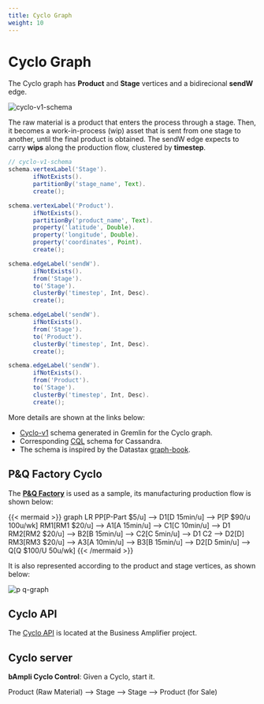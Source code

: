 ```yaml
---
title: Cyclo Graph
weight: 10
---
```

# Cyclo Graph

The Cyclo graph has **Product** and **Stage** vertices and a bidirecional **sendW** edge.

![cyclo-v1-schema](https://user-images.githubusercontent.com/86032/86792421-dad42e80-c040-11ea-98c6-7e7f324c8d1b.jpg)

The raw material is a product that enters the process through a stage. Then, it becomes a work-in-process (wip) asset that is sent from one stage to another, until the final product is obtained. The sendW edge expects to carry **wips** along the production flow, clustered by **timestep**.

```groovy
// cyclo-v1-schema
schema.vertexLabel('Stage').
       ifNotExists().
       partitionBy('stage_name', Text).
       create();

schema.vertexLabel('Product').
       ifNotExists().
       partitionBy('product_name', Text).
       property('latitude', Double).
       property('longitude', Double).
       property('coordinates', Point).
       create();

schema.edgeLabel('sendW').
       ifNotExists().
       from('Stage').
       to('Stage').
       clusterBy('timestep', Int, Desc).
       create();

schema.edgeLabel('sendW').
       ifNotExists().
       from('Stage').
       to('Product').
       clusterBy('timestep', Int, Desc).
       create();

schema.edgeLabel('sendW').
       ifNotExists().
       from('Product').
       to('Stage').
       clusterBy('timestep', Int, Desc).
       create();
```
More details are shown at the links below:
- [Cyclo-v1](https://github.com/bampli/bampli/blob/master/datastax/models/cyclo-v1-schema.groovy) schema generated in Gremlin for the Cyclo graph.
- Corresponding [CQL](https://github.com/bampli/bampli/blob/master/datastax/models/cyclo-v1-schema.cql) schema for Cassandra. 
- The schema is inspired by the Datastax [graph-book](https://github.com/datastax/graph-book).

## P&Q Factory Cyclo

The [**P&Q Factory**](/docs/posts/pq-factory/) is used as a sample, its manufacturing production flow is shown below:

{{< mermaid >}}
graph LR
    PP[P-Part $5/u] --> D1[D 15min/u] --> P[P $90/u 100u/wk]
    RM1[RM1 $20/u] --> A1[A 15min/u] --> C1[C 10min/u] --> D1
    RM2[RM2 $20/u] --> B2[B 15min/u] --> C2[C 5min/u] --> D1
    C2 --> D2[D]
    RM3[RM3 $20/u] --> A3[A 10min/u] --> B3[B 15min/u] --> D2[D 5min/u] --> Q[Q $100/U 50u/wk]
{{< /mermaid >}}

It is also represented according to the product and stage vertices, as shown below:

![p q-graph](https://user-images.githubusercontent.com/86032/86799006-d2332680-c047-11ea-8d02-9da1042c1e51.png)

## Cyclo API

The [Cyclo API](https://app.swaggerhub.com/apis/motta/bampli) is located at the Business Amplifier project.

## Cyclo server

**bAmpli Cyclo Control**: Given a Cyclo, start it.

Product (Raw Material) --> Stage --> Stage --> Product (for Sale)
